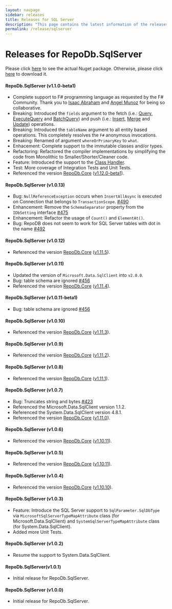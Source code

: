 ```yaml
---
layout: navpage
sidebar: releases
title: Releases for SQL Server
description: "This page contains the latest information of the releases of RepoDb.SqlServer library."
permalink: /release/sqlserver
---
```


# Releases for RepoDb.SqlServer

Please click [here](https://www.nuget.org/packages/RepoDb.SqlServer) to see the actual Nuget package. Otherwise, please click [here](https://www.nuget.org/api/v2/package/RepoDb.SqlServer) to download it.

#### RepoDb.SqlServer (v1.1.0-beta1)

- Complete support to F# programming language as requested by the F# Community. Thank you to [Isaac Abraham](https://twitter.com/isaac_abraham) and [Angel Munoz](https://twitter.com/Daniel_Tuna) for being so collaborative.
- Breaking: Introduced the `fields` argument to the fetch (i.e.: [Query](/operation/query), [ExecuteQuery](/operation/executequery) and [BatchQuery](/operation/batchquery)) and push (i.e.: [Insert](/operation/insert), [Merge](/operation/merge) and [Update](/operation/update)) operations.
- Breaking: Introduced the `tableName` argument to all entity based operations. This completely resolves the `F#` anonymous invocations.
- Breaking: Renamed of argument `whereOrPrimaryKey` to `what`.
- Enhacement: Complete support to the immutable classes and/or types.
- Refactoring: Refactored the compiler implementations by simplifying the code from Monolithic to Smaller/Shorter/Cleaner code.
- Feature: Introduced the support to the [Class Handler](/feature/classhandler).
- Test: More coverage of Integration Tests and Unit Tests.
- Referenced the version [RepoDb.Core](https://www.nuget.org/packages/RepoDb) ([v1.12.0-beta1](/release/core#repodb-v1120-beta1)).


#### RepoDb.SqlServer (v1.0.13)

- Bug: `NullReferenceException` occurs when `InsertAllAsync` is executed on Connection that belongs to `TransactionScope`. [#490](https://github.com/mikependon/RepoDb/issues/490)
- Enhancement: Remove the `SchemaSeparator` property from the `IDbSetting` interface [#475](https://github.com/mikependon/RepoDb/issues/475)
- Enhancement: Refactor the usage of `Count()` and `ElementAt()`.
- Bug: RepoDB does not seem to work for SQL Server tables with dot in the name [#492](https://github.com/mikependon/RepoDb/issues/492)


#### RepoDb.SqlServer (v1.0.12)

- Referenced the version [RepoDb.Core](https://www.nuget.org/packages/RepoDb) ([v1.11.5](/release/core#repodb-v1115)).


#### RepoDb.SqlServer (v1.0.11)

- Updated the version of `Microsoft.Data.SqlClient` into `v2.0.0`.
- Bug: table schema are ignored [#456](https://github.com/mikependon/RepoDb/issues/456)
- Referenced the version [RepoDb.Core](https://www.nuget.org/packages/RepoDb) ([v1.11.4](/release/core#repodb-v1114)).


#### RepoDb.SqlServer (v1.0.11-beta1)

- Bug: table schema are ignored [#456](https://github.com/mikependon/RepoDb/issues/456)


#### RepoDb.SqlServer (v1.0.10)

- Referenced the version [RepoDb.Core](https://www.nuget.org/packages/RepoDb) ([v1.11.3](/release/core#repodb-v1113)).


#### RepoDb.SqlServer (v1.0.9)

- Referenced the version [RepoDb.Core](https://www.nuget.org/packages/RepoDb) ([v1.11.2](/release/core#repodb-v1112)).


#### RepoDb.SqlServer (v1.0.8)

- Referenced the version [RepoDb.Core](https://www.nuget.org/packages/RepoDb) ([v1.11.1](/release/core#repodb-v1111)).


#### RepoDb.SqlServer (v1.0.7)

- Bug: Truncates string and bytes [#423](https://github.com/mikependon/RepoDb/issues/423)
- Referenced the Microsoft.Data.SqlClient version 1.1.2.
- Referenced the System.Data.SqlClient version 4.8.1. 
- Referenced the version [RepoDb.Core](https://www.nuget.org/packages/RepoDb) ([v1.11.0](/release/core#repodb-v1110)).


#### RepoDb.SqlServer (v1.0.6)

- Referenced the version [RepoDb.Core](https://www.nuget.org/packages/RepoDb) ([v1.10.11](/release/core#repodb-v11011)).


#### RepoDb.SqlServer (v1.0.5)

- Referenced the version [RepoDb.Core](https://www.nuget.org/packages/RepoDb) ([v1.10.11](/release/core#repodb-v11011)).


#### RepoDb.SqlServer (v1.0.4)

- Referenced the version [RepoDb.Core](https://www.nuget.org/packages/RepoDb) ([v1.10.10](/release/core#repodb-v11010)).


#### RepoDb.SqlServer (v1.0.3)

- Feature: Introduce the SQL Server support to `SqlParameter.SqlDbType` via `MicrosoftSqlServerTypeMapAttribute` class (for Microsoft.Data.SqlClient) and `SystemSqlServerTypeMapAttribute` class (for System.Data.SqlClient).
- Added more Unit Tests.


#### RepoDb.SqlServer (v1.0.2)

- Resume the support to System.Data.SqlClient.


#### RepoDb.SqlServer(v1.0.1)

- Initial release for RepoDb.SqlServer.


#### RepoDb.SqlServer (v1.0.0)

- Initial release for RepoDb.SqlServer.
